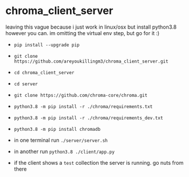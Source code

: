 # chroma_client_server
leaving this vague because i just work in linux/osx but install python3.8 however you can. im omitting the virtual env step, but go for it :)

- `pip install --upgrade pip`

- `git clone https://github.com/areyoukillingm3/chroma_client_server.git`

- `cd chroma_client_server`

- `cd server`

- `git clone https://github.com/chroma-core/chroma.git`

- `python3.8 -m pip install -r ./chroma/requirements.txt`

- `python3.8 -m pip install -r ./chroma/requirements_dev.txt`

- `python3.8 -m pip install chromadb`

- in one terminal run `./server/server.sh`

- in another run `python3.8 ./client/app.py`

- if the client shows a `test` collection the server is running.  go nuts from there
